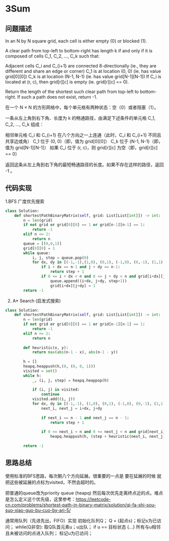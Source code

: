 #  3Sum

## 问题描述

In an N by N square grid, each cell is either empty (0) or blocked (1).

A clear path from top-left to bottom-right has length k if and only if it is composed of cells C_1, C_2, ..., C_k such that:

Adjacent cells C_i and C_{i+1} are connected 8-directionally (ie., they are different and share an edge or corner)
C_1 is at location (0, 0) (ie. has value grid[0][0])
C_k is at location (N-1, N-1) (ie. has value grid[N-1][N-1])
If C_i is located at (r, c), then grid[r][c] is empty (ie. grid[r][c] == 0).

Return the length of the shortest such clear path from top-left to bottom-right.  If such a path does not exist, return -1.

在一个 N × N 的方形网格中，每个单元格有两种状态：空（0）或者阻塞（1）。

一条从左上角到右下角、长度为 k 的畅通路径，由满足下述条件的单元格 C_1, C_2, ..., C_k 组成：

相邻单元格 C_i 和 C_{i+1} 在八个方向之一上连通（此时，C_i 和 C_{i+1} 不同且共享边或角）
C_1 位于 (0, 0)（即，值为 grid[0][0]）
C_k 位于 (N-1, N-1)（即，值为 grid[N-1][N-1]）
如果 C_i 位于 (r, c)，则 grid[r][c] 为空（即，grid[r][c] == 0）

返回这条从左上角到右下角的最短畅通路径的长度。如果不存在这样的路径，返回 -1 。


## 代码实现

1.BFS 广度优先搜索
```python
class Solution:
    def shortestPathBinaryMatrix(self, grid: List[List[int]]) -> int:
        n = len(grid)
        if not grid or grid[0][0] == 1 or grid[n-1][n-1] == 1:
            return -1
        elif n <= 2:
            return n
        queue = [(0,0,1)]
        grid[0][0] = 1
        while queue:
            i, j, step = queue.pop(0)
            for dx, dy in [(-1,-1),(1,0), (0,1), (-1,0), (0,-1), (1,1), (1,-1), (-1,1)]:
                if i + dx == n-1 and j + dy == n-1:
                    return step + 1
                if 0 <= i + dx < n and 0 <= j + dy < n and grid[i+dx][j+dy] == 0:
                    queue.append((i+dx, j+dy, step+1))
                    grid[i+dx][j+dy] = 1
        return -1
```

2. A* Search (启发式搜索)
```python
class Solution:
    def shortestPathBinaryMatrix(self, grid: List[List[int]]) -> int:
        n = len(grid) 
        if not grid or grid[0][0] == 1 or grid[n-1][n-1] == 1: 
            return -1 
        elif n <= 2: 
            return n 
            
        def heuristic(x, y): 
            return max(abs(n-1 - x), abs(n-1 - y)) 
            
        h = [] 
        heapq.heappush(h,(0, (0, 0, 1))) 
        visited = set() 
        while h: 
            _, (i, j, step) = heapq.heappop(h) 
            
            if (i, j) in visited: 
                continue 
            visited.add((i, j)) 
            for dx, dy in [(-1,-1), (1,0), (0,1), (-1,0), (0,-1), (1,1), (1,-1), (-1,1)]: 
                next_i, next_j = i+dx, j+dy 
                
                if next_i == n - 1 and next_j == n - 1:
                    return step + 1 
                    
                if 0 <= next_i < n and 0 <= next_j < n and grid[next_i][next_j] == 0: 
                    heapq.heappush(h, (step + heuristic(next_i, next_j), (next_i, next_j, step+1)))
        
        return -1
```

## 思路总结

使用标准的BFS思路，每次朝八个方向延展。很重要的一点是 要在延展的时候 就把这些被延展的点标为visited，不然会超时的。

把普通的queue改为priority queue (heapq) 然后每次优先走离终点近的点。难点是怎么定义这个优先级，这里参考：https://leetcode-cn.com/problems/shortest-path-in-binary-matrix/solution/qi-fa-shi-sou-suo-xiao-guo-bu-cuo-by-ari-5/

通常用队列（先进先出，FIFO）实现
初始化队列Q；
Q = {起点s}；标记s为已访问；
while(Q非空):
    取Q队首元素u；u出队；
    if u == 目标状态 {...}
    所有与u相邻且未被访问的点进入队列；
    标记u为已访问；
